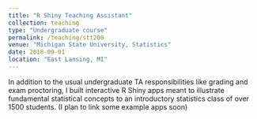 ```yaml
---
title: "R Shiny Teaching Assistant"
collection: teaching
type: "Undergraduate course"
permalink: /teaching/stt200
venue: "Michigan State University, Statistics"
date: 2018-09-01
location: "East Lansing, MI"
---
```


In addition to the usual undergraduate TA responsibilities like grading and exam proctoring, I built interactive R Shiny apps meant to illustrate fundamental statistical concepts to an introductory statistics class of over 1500 students.  (I plan to link some example apps soon)
